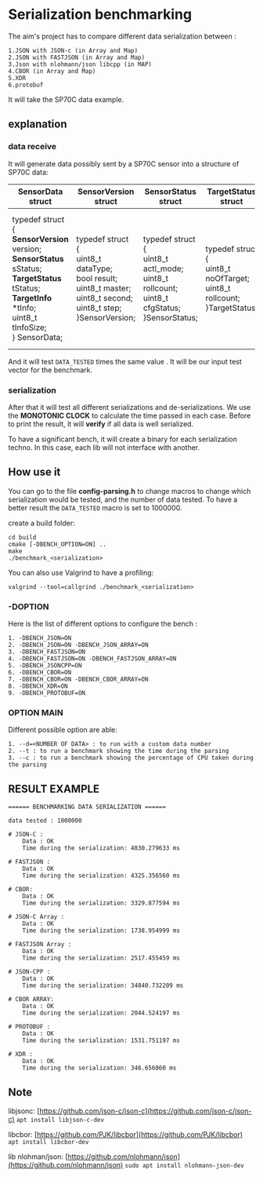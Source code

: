 # Serialization benchmarking

The aim's project has to compare different data serialization between :

    1.JSON with JSON-c (in Array and Map)
    2.JSON with FASTJSON (in Array and Map)
    3.Json with nlohmann/json libcpp (in MAP)
    4.CBOR (in Array and Map)
    5.XDR
    6.protobuf

It will take the SP70C data example.

## explanation

### data receive

It will generate data possibly sent by a SP70C sensor into a structure of SP70C data:

| SensorData struct         | SensorVersion struct | SensorStatus struct | TargetStatus struct | TargetInfo struct |
| ------------------------- |--------------------- | ------------------- | ------------------- | ----------------- |
|typedef struct<br/> {<br/>**SensorVersion** version;<br/>**SensorStatus** sStatus;<br/> **TargetStatus** tStatus; <br/> **TargetInfo** *tInfo; <br/> uint8_t tInfoSize; <br/> } SensorData;|typedef struct<br/>{<br/>uint8_t dataType;<br/>bool result;<br/>uint8_t master;<br/>uint8_t second;<br/>uint8_t step;<br/>}SensorVersion;|typedef struct<br/>{<br/>uint8_t actl_mode;<br/>uint8_t rollcount;<br/>uint8_t cfgStatus;<br/>}SensorStatus;|typedef struct<br/>{<br/>uint8_t noOfTarget;<br/>uint8_t rollcount;<br/>}TargetStatus;|typedef struct<br/>{<br/>uint8_t  index;<br/>float  rcs;<br/>float range;<br/>int16_t  azimuth;<br/>float vrel;<br/>uint8_t  rollCount;<br/>int8_t  SNR;<br/>}TargetInfo;|

And it will test `DATA_TESTED` times the same value . It will be our input test vector for the benchmark.

### serialization

After that it will test all different serializations and de-serializations. We use the **MONOTONIC CLOCK** to calculate the time passed in each case. Before to print the result, it will **verify** if all data is well serialized.

To have a significant bench, it will create a binary for each serialization techno. In this case, each lib will not interface with another.

## How use it

You can go to the file **config-parsing.h** to change macros to change which serialization would be tested, and the number of data tested.
To have a better result the `DATA_TESTED` macro is set to 1000000.

create a build folder:

    cd build
    cmake [-DBENCH_OPTION=ON] ..
    make
    ./benchmark_<serialization>

You can also use Valgrind to have a profiling:

    valgrind --tool=callgrind ./benchmark_<serialization>

### -DOPTION

Here is the list of different options to configure the bench :

    1. -DBENCH_JSON=ON
    2. -DBENCH_JSON=ON -DBENCH_JSON_ARRAY=ON
    3. -DBENCH_FASTJSON=ON
    4. -DBENCH_FASTJSON=ON -DBENCH_FASTJSON_ARRAY=ON
    5. -DBENCH_JSONCPP=ON
    6. -DBENCH_CBOR=ON
    7. -DBENCH_CBOR=ON -DBENCH_CBOR_ARRAY=ON
    8. -DBENCH_XDR=ON
    9. -DBENCH_PROTOBUF=ON

### OPTION MAIN

Different possible option are able:

    1. --d=<NUMBER OF DATA> : to run with a custom data number
    2. --t : to run a benchmark showing the time during the parsing
    3. --c : to run a benchmark showing the percentage of CPU taken during the parsing

## RESULT EXAMPLE

    ====== BENCHMARKING DATA SERIALIZATION ====== 

    data tested : 1000000

    # JSON-C :
        Data : OK
        Time during the serialization: 4830.279633 ms

    # FASTJSON :
        Data : OK
        Time during the serialization: 4325.356560 ms

    # CBOR:
        Data : OK
        Time during the serialization: 3329.877594 ms

    # JSON-C Array :
        Data : OK
        Time during the serialization: 1738.954999 ms

    # FASTJSON Array :
        Data : OK
        Time during the serialization: 2517.455459 ms

    # JSON-CPP :
        Data : OK
        Time during the serialization: 34840.732209 ms

    # CBOR ARRAY:
        Data : OK
        Time during the serialization: 2044.524197 ms

    # PROTOBUF :
        Data : OK
        Time during the serialization: 1531.751197 ms

    # XDR :
        Data : OK
        Time during the serialization: 346.656860 ms

## Note

libjsonc: [https://github.com/json-c/json-c](https://github.com/json-c/json-c)  `apt install libjson-c-dev`

libcbor: [https://github.com/PJK/libcbor](https://github.com/PJK/libcbor) `apt install libcbor-dev`

lib nlohman/json: [https://github.com/nlohmann/json](https://github.com/nlohmann/json) `sudo apt install nlohmann-json-dev`
